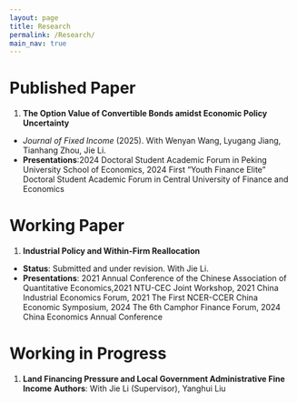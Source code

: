 ```yaml
---
layout: page
title: Research
permalink: /Research/
main_nav: true
---
```

# Published Paper
1.  **The Option Value of Convertible Bonds amidst Economic Policy Uncertainty** 
  - *Journal of Fixed Income* (2025). With Wenyan Wang, Lyugang Jiang, Tianhang Zhou, Jie Li.
  - **Presentations**:2024 Doctoral Student Academic Forum in Peking University School of Economics, 2024 First “Youth Finance Elite” Doctoral Student Academic Forum in Central University of Finance and Economics

# Working Paper
1.  **Industrial Policy and Within-Firm Reallocation**
  * **Status**: Submitted and under revision. With Jie Li.
  * **Presentations**: 2021 Annual Conference of the Chinese Association of Quantitative Economics,2021 NTU-CEC Joint Workshop, 2021 China Industrial Economics Forum, 2021 The First NCER-CCER China Economic Symposium, 2024 The 6th Camphor Finance Forum, 2024 China Economics Annual Conference

# Working in Progress
1.  **Land Financing Pressure and Local Government Administrative Fine Income**
  **Authors**: With Jie Li (Supervisor), Yanghui Liu


